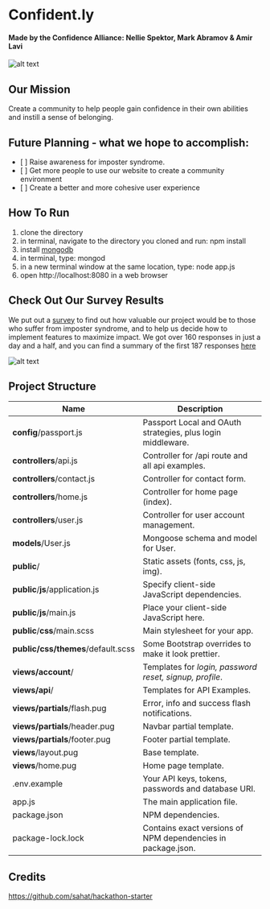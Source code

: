 # Confident.ly
#### Made by the Confidence Alliance:  Nellie Spektor, Mark Abramov & Amir Lavi

![alt text](https://github.com/nspektor/Confident-ly/blob/master/confident.ly%20Screen%20Shot.png?raw=true)

## __Our Mission__
Create a community to help people gain confidence in their own abilities and instill a sense of belonging.

## __Future Planning__ - what we hope to accomplish:

-    [ ] Raise awareness for imposter syndrome.
-    [ ] Get more people to use our website to create a community environment
-    [ ] Create a better and more cohesive user experience

## How To Run
1. clone the directory 
2. in terminal, navigate to the directory you cloned and run: npm install
3. install [mongodb](https://docs.mongodb.com/getting-started/shell/installation/)
4. in terminal, type: mongod
5. in a new terminal window at the same location, type: node app.js
6. open http://localhost:8080 in a web browser

## Check Out Our Survey Results
We put out a [survey](https://goo.gl/forms/lSO2p4BAgmgwOzeI3) to find out how valuable our project would be to those who suffer from imposter syndrome, and to help us decide how to implement features to maximize impact. 
We got over 160 responses in just a day and a half, and you can find a summary of the first 187 responses [here](https://github.com/nspektor/Confident-ly/blob/master/imposterDataViz/Assessment.csv.zip)

![alt text](https://raw.githubusercontent.com/nspektor/Confident-ly/9fa728e79b1b8670ab58951814dc8d6ef4fa6829/imposterDataViz/Screen%20Shot%202018-02-18%20at%203.53.59%20PM.png)


## Project Structure

| Name                               | Description                                                  |
| ---------------------------------- | ------------------------------------------------------------ |
| **config**/passport.js             | Passport Local and OAuth strategies, plus login middleware.  |
| **controllers**/api.js             | Controller for /api route and all api examples.              |
| **controllers**/contact.js         | Controller for contact form.                                 |
| **controllers**/home.js            | Controller for home page (index).                            |
| **controllers**/user.js            | Controller for user account management.                      |
| **models**/User.js                 | Mongoose schema and model for User.                          |
| **public**/                        | Static assets (fonts, css, js, img).                         |
| **public**/**js**/application.js   | Specify client-side JavaScript dependencies.                 |
| **public**/**js**/main.js          | Place your client-side JavaScript here.                      |
| **public**/**css**/main.scss       | Main stylesheet for your app.                                |
| **public/css/themes**/default.scss | Some Bootstrap overrides to make it look prettier.           |
| **views/account**/                 | Templates for *login, password reset, signup, profile*.      |
| **views/api**/                     | Templates for API Examples.                                  |
| **views/partials**/flash.pug       | Error, info and success flash notifications.                 |
| **views/partials**/header.pug      | Navbar partial template.                                     |
| **views/partials**/footer.pug      | Footer partial template.                                     |
| **views**/layout.pug               | Base template.                                               |
| **views**/home.pug                 | Home page template.                                          |
| .env.example                       | Your API keys, tokens, passwords and database URI.           |
| app.js                             | The main application file.                                   |
| package.json                       | NPM dependencies.                                            |
| package-lock.lock                          | Contains exact versions of NPM dependencies in package.json. |

## Credits
   https://github.com/sahat/hackathon-starter
